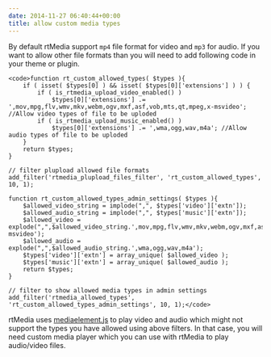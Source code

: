 ```yaml
---
date: 2014-11-27 06:40:44+00:00
title: allow custom media types
---
```


By default rtMedia support `mp4` file format for video and `mp3` for audio. If you want to allow other file formats than you will need to add following code in your theme or plugin.


    
    <code>function rt_custom_allowed_types( $types ){
    	if ( isset( $types[0] ) && isset( $types[0]['extensions'] ) ) {
    		if ( is_rtmedia_upload_video_enabled() )
    			$types[0]['extensions'] .= ',mov,mpg,flv,wmv,mkv,webm,ogv,mxf,asf,vob,mts,qt,mpeg,x-msvideo'; //Allow video types of file to be uploded
    		if ( is_rtmedia_upload_music_enabled() )
    			$types[0]['extensions'] .= ',wma,ogg,wav,m4a'; //Allow audio types of file to be uploded
    	}
    	return $types;
    }
    
    // filter plupload allowed file formats
    add_filter('rtmedia_plupload_files_filter', 'rt_custom_allowed_types', 10, 1);
    
    function rt_custom_allowed_types_admin_settings( $types ){
    	$allowed_video_string = implode(",", $types['video']['extn']);
    	$allowed_audio_string = implode(",", $types['music']['extn']);
    	$allowed_video = explode(",",$allowed_video_string.',mov,mpg,flv,wmv,mkv,webm,ogv,mxf,asf,vob,mts,qt,mpeg,x-msvideo');
    	$allowed_audio = explode(",",$allowed_audio_string.',wma,ogg,wav,m4a');
    	$types['video']['extn'] = array_unique( $allowed_video );
    	$types['music']['extn'] = array_unique( $allowed_audio );
    	return $types;
    }
    
    // filter to show allowed media types in admin settings
    add_filter('rtmedia_allowed_types', 'rt_custom_allowed_types_admin_settings', 10, 1);</code>



rtMedia uses [mediaelement.js](http://mediaelementjs.com/) to play video and audio which might not support the types you have allowed using above filters. In that case, you will need custom media player which you can use with rtMedia to play audio/video files.
